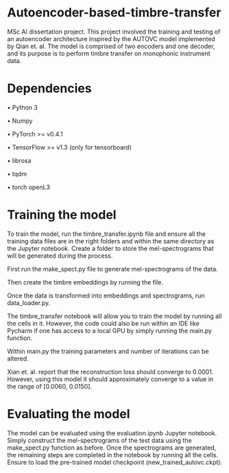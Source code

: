 # Autoencoder-based-timbre-transfer
MSc AI dissertation project. This project involved the training and testing of an autoencoder architecture inspired by the AUTOVC model implemented by Qian et. al. The model is comprised of two encoders and one decoder, and its purpose is to perform timbre transfer on monophonic instrument data.


# Dependencies

• Python 3

• Numpy

• PyTorch >= v0.4.1

• TensorFlow >= v1.3 (only for tensorboard)

• librosa

• tqdm

• torch openL3


# Training the model

To train the model, run the timbre_transfer.ipynb file and ensure all the training data files 
are in the right folders and within the same directory as the Jupyter notebook. Create a folder 
to store the mel-spectrograms that will be generated during the process.

First run the make_spect.py file to generate mel-spectrograms of the data. 

Then create the timbre embeddings by running the file.

Once the data is transformed into embeddings and spectrograms, run data_loader.py.

The timbre_transfer notebook will allow you to train the model by running all the cells in it. 
However, the code could also be run within an IDE like Pycharm if one has access to a local 
GPU by simply running the main.py function.

Within main.py the training parameters and number of iterations can be altered.

Xian et. al. report that the reconstruction loss should converge to 0.0001. However, using this 
model it should approximately converge to a value in the range of [0.0060, 0.0150].


# Evaluating the model

The model can be evaluated using the evaluation.ipynb Jupyter notebook. Simply construct 
the mel-spectrograms of the test data using the make_spect.py function as before. Once the 
spectrograms are generated, the remaining steps are completed in the notebook by running all 
the cells. Ensure to load the pre-trained model checkpoint (new_trained_autovc.ckpt).
